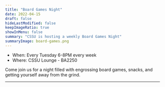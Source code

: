 ```yaml
---
title: "Board Games Night"
date: 2022-04-15
draft: false
hideLastModified: false
keepImageRatio: true
showInMenu: false
summary: "CSSU is hosting a weekly Board Games Night"
summaryImage: board-games.png
---
```


<!-- <img src="board-games.png" width="200"> -->

- When: Every Tuesday 6-8PM every week
- Where: CSSU Lounge - BA2250

Come join us for a night filled with engrossing board games, snacks, and getting yourself away from the grind.

---